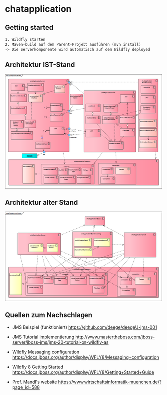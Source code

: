 # chatapplication

## Getting started
    1. Wildfly starten
    2. Maven-build auf dem Parent-Projekt ausführen (mvn install)
    -> Die Serverkomponente wird automatisch auf dem Wildfly deployed

## Architektur IST-Stand
![Component](./dokumentation/refactoredChatAppComponentModel3.png)

## Architektur alter Stand
![Component](./dokumentation/refactoredChatAppComponentModel.png)



## Quellen zum Nachschlagen
 - JMS Beispiel (funktioniert) https://github.com/deege/deegeU-jms-001
 - JMS Tutorial implementierung http://www.mastertheboss.com/jboss-server/jboss-jms/jms-20-tutorial-on-wildfly-as
 
 - Wildfly Messaging configuration https://docs.jboss.org/author/display/WFLY8/Messaging+configuration
 - Wildfly 8 Getting Started https://docs.jboss.org/author/display/WFLY8/Getting+Started+Guide
 
 
 - Prof. Mandl's website https://www.wirtschaftsinformatik-muenchen.de/?page_id=588
 